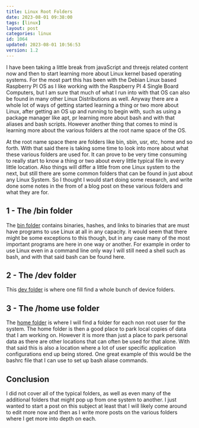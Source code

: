 ```yaml
---
title: Linux Root Folders
date: 2023-08-01 09:38:00
tags: [linux]
layout: post
categories: linux
id: 1064
updated: 2023-08-01 10:56:53
version: 1.2
---
```


I have been taking a little break from javaScript and threejs related content now and then to start learning more about Linux kernel based operating systems. For the most part this has been with the Debian Linux based Raspberry PI OS as I like working with the Raspberry PI 4 Single Board Computers, but I am sure that much of what I run into with that OS can also be found in many other Linux Distributions as well. Anyway there are a whole lot of ways of getting started learning a thing or two more about Linux, after getting an OS up and running to begin with, such as using a package manager like apt, pr learning more about bash and with that aliases and bash scripts. However another thing that comes to mind is learning more about the various folders at the root name space of the OS.

At the root name space there are folders like bin, sbin, usr, etc, home and so forth. With that said there is taking some time to look into more about what these various folders are used for. It can prove to be very time consuming to really start to know a thing or two about every little typical file in every little location. Also things will differ a little from one Linux system to the next, but still there are some common folders that can be found in just about any Linux System. So I thought I would start doing some research, and write done some notes in the from of a blog post on these various folders and what they are for.

<!-- more -->


## 1 - The /bin folder

The [bin folder](/2021/11/15/linux-folders-bin/) contains binaries, hashes, and links to binaries that are must have programs to use Linux at all in any capacity. it would seem that there might be some exceptions to this though, but in any case many of the most important programs are here in one way or another. For example in order to use Linux even in a command line only way I will still need a shell such as bash, and with that said bash can be found here.

## 2 - The /dev folder

This [dev folder](/2021/11/17/linux-folders-dev/) is where one fill find a whole bunch of device folders.

## 3 - The /home use folder

The [home folder](/2021/11/12/linux-folders-home/) is where I will find a folder for each non root user for the system. The home folder is then a good place to park local copies of data that I am working on. However it is more than just a place to park personal data as there are other locations that can often be used for that alone. With that said this is also a location where a lot of user specific application configurations end up being stored. One great example of this would be the bashrc file that I can use to set up bash aliase commands.

## Conclusion

I did not cover all of the typical folders, as well as even many of the additional folders that might pop up from one system to another. I just wanted to start a post on this subject at least that I will likely come around to edit more now and then as I write more posts on the various folders where I get more into depth on each.
